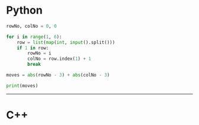 # Python
```python
rowNo, colNo = 0, 0

for i in range(1, 6):
    row = list(map(int, input().split()))
    if 1 in row:
        rowNo = i
        colNo = row.index(1) + 1
        break

moves = abs(rowNo - 3) + abs(colNo - 3)

print(moves)
```

<hr>

# C++
```c++
```
